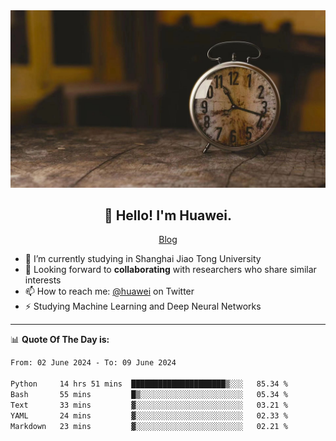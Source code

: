 <div align="center">
  <a href="https://github.com/JHW5981">
    <img src="./assets/background.jpg">
  </a>
</div>

<h2 align="center">👋 Hello! I'm Huawei.</h2>
<p align="center">
  <a href="https://blog.csdn.net/Edward__J?spm=1000.2115.3001.5343">Blog</a>
</p>


- 🔭 I’m currently studying in Shanghai Jiao Tong University
- 💬 Looking forward to **collaborating** with researchers who share similar interests
- 📫 How to reach me: [@huawei](https://twitter.com/yoohuaff) on Twitter
- ⚡ Studying Machine Learning and Deep Neural Networks

-------
📊 **Quote Of The Day is:**
<!--START_SECTION:waka-->

```txt
From: 02 June 2024 - To: 09 June 2024

Python     14 hrs 51 mins  █████████████████████▒░░░   85.34 %
Bash       55 mins         █▒░░░░░░░░░░░░░░░░░░░░░░░   05.34 %
Text       33 mins         ▓░░░░░░░░░░░░░░░░░░░░░░░░   03.21 %
YAML       24 mins         ▓░░░░░░░░░░░░░░░░░░░░░░░░   02.33 %
Markdown   23 mins         ▓░░░░░░░░░░░░░░░░░░░░░░░░   02.21 %
```

<!--END_SECTION:waka-->
